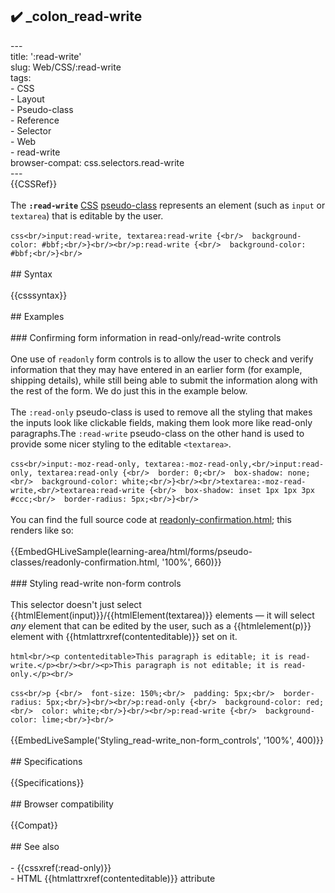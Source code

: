 ## ✔️ _colon_read-write 
 ---<br/>title: ':read-write'<br/>slug: Web/CSS/:read-write<br/>tags:<br/>  - CSS<br/>  - Layout<br/>  - Pseudo-class<br/>  - Reference<br/>  - Selector<br/>  - Web<br/>  - read-write<br/>browser-compat: css.selectors.read-write<br/>---<br/>{{CSSRef}}<br/><br/>The **`:read-write`** [CSS](/en-US/docs/Web/CSS) [pseudo-class](/en-US/docs/Web/CSS/Pseudo-classes) represents an element (such as `input` or `textarea`) that is editable by the user.<br/><br/>```css<br/>input:read-write, textarea:read-write {<br/>  background-color: #bbf;<br/>}<br/><br/>p:read-write {<br/>  background-color: #bbf;<br/>}<br/>```<br/><br/>## Syntax<br/><br/>{{csssyntax}}<br/><br/>## Examples<br/><br/>### Confirming form information in read-only/read-write controls<br/><br/>One use of `readonly` form controls is to allow the user to check and verify information that they may have entered in an earlier form (for example, shipping details), while still being able to submit the information along with the rest of the form. We do just this in the example below.<br/><br/>The `:read-only` pseudo-class is used to remove all the styling that makes the inputs look like clickable fields, making them look more like read-only paragraphs.The `:read-write` pseudo-class on the other hand is used to provide some nicer styling to the editable `<textarea>`.<br/><br/>```css<br/>input:-moz-read-only, textarea:-moz-read-only,<br/>input:read-only, textarea:read-only {<br/>  border: 0;<br/>  box-shadow: none;<br/>  background-color: white;<br/>}<br/><br/>textarea:-moz-read-write,<br/>textarea:read-write {<br/>  box-shadow: inset 1px 1px 3px #ccc;<br/>  border-radius: 5px;<br/>}<br/>```<br/><br/>You can find the full source code at [readonly-confirmation.html](https://github.com/mdn/learning-area/blob/main/html/forms/pseudo-classes/readonly-confirmation.html); this renders like so:<br/><br/>{{EmbedGHLiveSample(learning-area/html/forms/pseudo-classes/readonly-confirmation.html, '100%', 660)}}<br/><br/>### Styling read-write non-form controls<br/><br/>This selector doesn't just select {{htmlElement(input)}}/{{htmlElement(textarea)}} elements — it will select _any_ element that can be edited by the user, such as a {{htmlelement(p)}} element with {{htmlattrxref(contenteditable)}} set on it.<br/><br/>```html<br/><p contenteditable>This paragraph is editable; it is read-write.</p><br/><br/><p>This paragraph is not editable; it is read-only.</p><br/>```<br/><br/>```css<br/>p {<br/>  font-size: 150%;<br/>  padding: 5px;<br/>  border-radius: 5px;<br/>}<br/><br/>p:read-only {<br/>  background-color: red;<br/>  color: white;<br/>}<br/><br/>p:read-write {<br/>  background-color: lime;<br/>}<br/>```<br/><br/>{{EmbedLiveSample('Styling_read-write_non-form_controls', '100%', 400)}}<br/><br/>## Specifications<br/><br/>{{Specifications}}<br/><br/>## Browser compatibility<br/><br/>{{Compat}}<br/><br/>## See also<br/><br/>- {{cssxref(:read-only)}}<br/>- HTML {{htmlattrxref(contenteditable)}} attribute<br/>